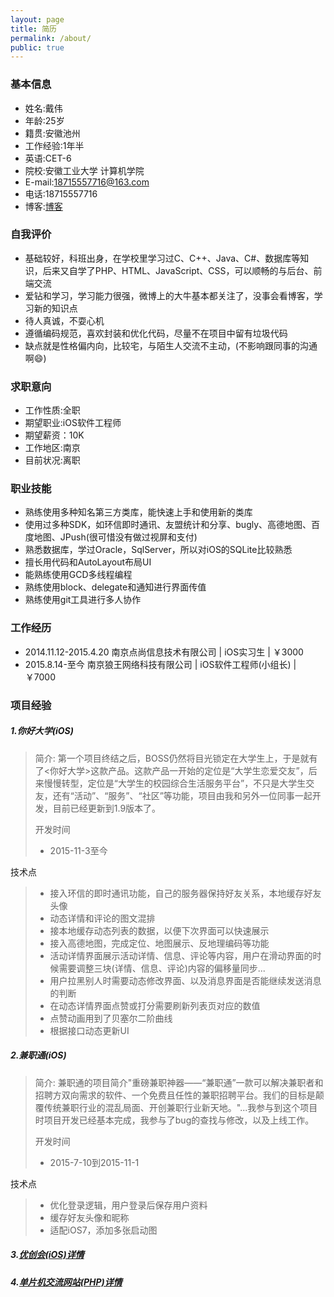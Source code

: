 ```yaml
---
layout: page
title: 简历
permalink: /about/
public: true
---
```



### 基本信息 ###

* 姓名:戴伟
* 年龄:25岁
* 籍贯:安徽池州
* 工作经验:1年半
* 英语:CET-6
* 院校:安徽工业大学 计算机学院
* E-mail:18715557716@163.com
* 电话:18715557716
* 博客:[博客](http://davydtz.github.io/blog/)

### 自我评价 ###
* 基础较好，科班出身，在学校里学习过C、C++、Java、C#、数据库等知识，后来又自学了PHP、HTML、JavaScript、CSS，可以顺畅的与后台、前端交流
* 爱钻和学习，学习能力很强，微博上的大牛基本都关注了，没事会看博客，学习新的知识点
*  待人真诚，不耍心机
*  遵循编码规范，喜欢封装和优化代码，尽量不在项目中留有垃圾代码
* 缺点就是性格偏内向，比较宅，与陌生人交流不主动，(不影响跟同事的沟通啊😄)



### 求职意向 ###
* 工作性质:全职
* 期望职业:iOS软件工程师
* 期望薪资：10K
* 工作地区:南京
* 目前状况:离职

### 职业技能 ###
* 熟练使用多种知名第三方类库，能快速上手和使用新的类库
* 使用过多种SDK，如环信即时通讯、友盟统计和分享、bugly、高德地图、百度地图、JPush(很可惜没有做过视屏和支付)
* 熟悉数据库，学过Oracle，SqlServer，所以对iOS的SQLite比较熟悉
* 擅长用代码和AutoLayout布局UI
* 能熟练使用GCD多线程编程
* 熟练使用block、delegate和通知进行界面传值
* 熟练使用git工具进行多人协作

### 工作经历 ###

* 2014.11.12-2015.4.20 南京点尚信息技术有限公司  \| iOS实习生  \| ￥3000
* 2015.8.14-至今 南京狼王网络科技有限公司  \| iOS软件工程师(小组长)  \| ￥7000



### 项目经验 ###



##### 1.你好大学(iOS) #####

>   简介: 第一个项目终结之后，BOSS仍然将目光锁定在大学生上，于是就有了<你好大学>这款产品。这款产品一开始的定位是“大学生恋爱交友”，后来慢慢转型，定位是“大学生的校园综合生活服务平台”，不只是大学生交友，还有“活动”、“服务”、“社区”等功能，项目由我和另外一位同事一起开发，目前已经更新到1.9版本了。
>   
>    开发时间
>    
>    * 2015-11-3至今

>  
  技术点

>    * 接入环信的即时通讯功能，自己的服务器保持好友关系，本地缓存好友头像
>    * 动态详情和评论的图文混排
>    * 接本地缓存动态列表的数据，以便下次界面可以快速展示
>    * 接入高德地图，完成定位、地图展示、反地理编码等功能
>    * 活动详情界面展示活动详情、信息、评论等内容，用户在滑动界面的时候需要调整三块(详情、信息、评论)内容的偏移量同步...
>    * 用户拉黑别人时需要动态修改界面、以及消息界面是否能继续发送消息的判断
>    * 在动态详情界面点赞或打分需要刷新列表页对应的数值
>    * 点赞动画用到了贝塞尔二阶曲线
>    * 根据接口动态更新UI




##### 2.兼职通(iOS) #####

>   简介: 兼职通的项目简介"重磅兼职神器——“兼职通”一款可以解决兼职者和招聘方双向需求的软件、一个免费且任性的兼职招聘平台。我们的目标是颠覆传统兼职行业的混乱局面、开创兼职行业新天地。"...我参与到这个项目时项目开发已经基本完成，我参与了bug的查找与修改，以及上线工作。
>     
>    开发时间
>    
>    * 2015-7-10到2015-11-1


>  
  技术点

>    * 优化登录逻辑，用户登录后保存用户资料
>    * 缓存好友头像和昵称
>    * 适配iOS7，添加多张启动图





##### 3.[优创会(iOS)详情](http://davydtz.sinaapp.com/utronDetail.html) #####





<!--  简介: 这是我第独立开发的软件，从功能的实现，到软件上线到AppStore(不包括后台)，由我一个人完成，开发这款软件的是为了想解决大学生创业难得问题，很多大学生想要创业的时候会找不到合适的合伙人，招不到人才，没有足够的资金等问题，而在这款软件上面，用户可以交流自己的创业想法，发起和加入创业项目，寻找合伙人，了解行业最新资讯。然而，软件刚上线就被判死刑了，因为投资人不看好，认为其需求不大，所以已经放弃了后续的版本更新。

>  开发时间
   
>  * 2015-8-14到2015-9-20


  
>  技术点

> * 评论列表(图文混排)的流畅度优化
> * 接入第三方库，完成侧滑功能
> * 用代码适配发布项目的复杂界面
> * 接入环信的即时通讯功能，有加好友、聊天室、群组等功能

-->




##### 4.[单片机交流网站(PHP)详情](http://davydtz.sinaapp.com/scmDetail.html) #####

<!--  简介: 这是我的毕业设计项目，导师让我做一个网站，于是我就学习PHP做了这个网站，总共大概花了两个多月，从学习PHP语言到网站完成。
>    
>    开发时间
>    
>    * 两个月


>  
  技术点

>    * 封装一个SqlHelperClass类，通过这个类对数据库进行操作
>    * 文件上传时对文件大小以及文件格式进行检查和控制
>    * 使用Ajax技术对界面进行局部刷新，不重新加载整个界面
>    * 集成uEditor富文本编辑器实现发帖功能
    -->   


